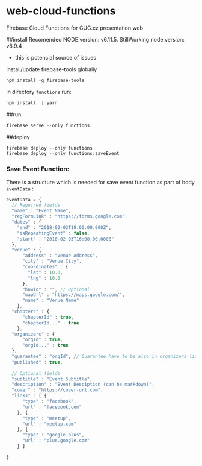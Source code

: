 # web-cloud-functions
Firebase Cloud Functions for GUG.cz presentation web

##install 
Recomended NODE version: v6.11.5.
StillWorking node version: v8.9.4
- this is potencial source of issues

install/update firebase-tools globally
```javascript
npm install -g firebase-tools
```

in directory `functions` run: 
```javascript 
npm install || yarn
```

##run 
```javascript 
firebase serve --only functions
```

##deploy 
```javascript 
firebase deploy --only functions
firebase deploy --only functions:saveEvent
```

### Save Event Function:

There is a structure which is needed for save event function as part of body `eventData` : 
```javascript
eventData = {
  // Required fields
  "name" : "Event Name",
  "regFormLink" : "https://forms.google.com",
  "dates" : {
    "end" : "2018-02-03T18:00:00.000Z",
    "isRepeatingEvent" : false,
    "start" : "2018-02-03T16:00:00.000Z"
  },
  "venue" : {
      "address" : "Venue Address",
      "city" : "Venue City",
      "coordinates" : {
        "lat" : 10.0,
        "lng" : 10.0
      },
      "howTo" : "", // Optional
      "mapUrl" : "https://maps.google.com/",
      "name" : "Venue Name"
    },
  "chapters" : {
      "chapterId" : true,
      "chapterId..." : true
    },
  "organizers" : {
      "orgId" : true,
      "orgId..." : true
  },
  "guarantee" : "orgId", // Guarantee have to be also in organizers list
  "published" : true,
  
  // Optional fields
  "subtitle" : "Event Subtitle",
  "description" : "Event Desciption (can be markdown)",
  "cover" : "https://cover-url.com",
  "links" : [ {
      "type" : "facebook",
      "url" : "facebook.com"
    }, {
      "type" : "meetup",
      "url" : "meetup.com"
    }, {
      "type" : "google-plus",
      "url" : "plus.google.com"
    } ]
  
}

```

